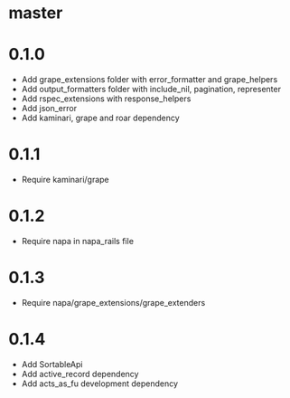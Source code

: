 master
===

0.1.0
===
* Add grape_extensions folder with error_formatter and grape_helpers
* Add output_formatters folder with include_nil, pagination, representer
* Add rspec_extensions with response_helpers
* Add json_error
* Add kaminari, grape and roar dependency

0.1.1
===
* Require kaminari/grape

0.1.2
===
* Require napa in napa_rails file

0.1.3
===
* Require napa/grape_extensions/grape_extenders

0.1.4
===
* Add SortableApi
* Add active_record dependency
* Add acts_as_fu development dependency
